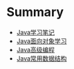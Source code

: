 # Summary

* [Java学习笔记](README.md)
* [Java面向对象学习](Java面向对象学习.md)
* [Java高级编程](Java高级编程.md)
* [Java常用数据结构](Java常用数据结构.md)

